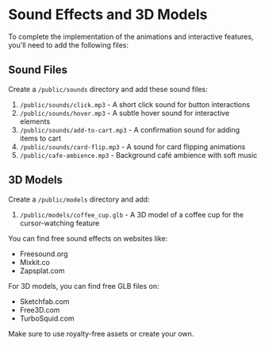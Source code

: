 # Sound Effects and 3D Models

To complete the implementation of the animations and interactive features, you'll need to add the following files:

## Sound Files
Create a `/public/sounds` directory and add these sound files:

1. `/public/sounds/click.mp3` - A short click sound for button interactions
2. `/public/sounds/hover.mp3` - A subtle hover sound for interactive elements
3. `/public/sounds/add-to-cart.mp3` - A confirmation sound for adding items to cart
4. `/public/sounds/card-flip.mp3` - A sound for card flipping animations
5. `/public/cafe-ambience.mp3` - Background café ambience with soft music

## 3D Models
Create a `/public/models` directory and add:

1. `/public/models/coffee_cup.glb` - A 3D model of a coffee cup for the cursor-watching feature

You can find free sound effects on websites like:
- Freesound.org
- Mixkit.co
- Zapsplat.com

For 3D models, you can find free GLB files on:
- Sketchfab.com
- Free3D.com
- TurboSquid.com

Make sure to use royalty-free assets or create your own.